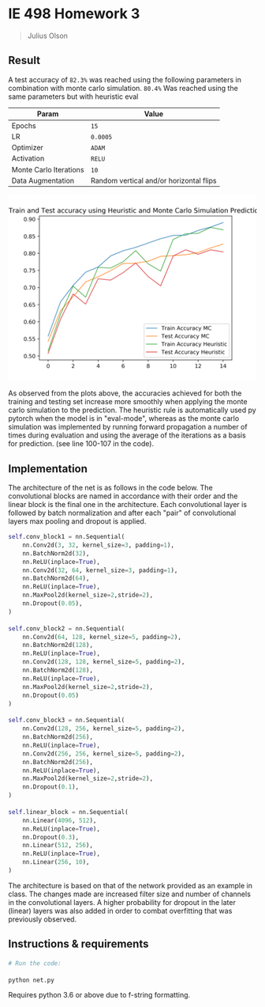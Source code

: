 # IE 498 Homework 3

> Julius Olson

## Result

A test accuracy of `82.3%` was reached using the following parameters in combination with monte carlo simulation. `80.4%` Was reached using the same parameters but with heuristic eval

Param      | Value
-----------|--------
Epochs   | `15`
LR       | `0.0005`
Optimizer | `ADAM`
Activation | `RELU`
Monte Carlo Iterations | `10`
Data Augmentation | Random vertical and/or horizontal flips

![res](dropout-res.png)

As observed from the plots above, the accuracies achieved for both the training and testing set increase more smoothly when applying the monte carlo simulation to the prediction. The heuristic rule is automatically used py pytorch when the model is in "eval-mode", whereas as the monte carlo simulation was implemented by running forward propagation a number of times during evaluation and using the average of the iterations as a basis for prediction. (see line 100-107 in the code).

## Implementation

The architecture of the net is as follows in the code below. The convolutional blocks are named in accordance with their order and the linear block is the final one in the architecture. Each convolutional layer is followed by batch normalization and after each "pair" of convolutional layers max pooling and dropout is applied.

```python
self.conv_block1 = nn.Sequential(
	nn.Conv2d(3, 32, kernel_size=3, padding=1),
	nn.BatchNorm2d(32),
	nn.ReLU(inplace=True),
	nn.Conv2d(32, 64, kernel_size=3, padding=1),
	nn.BatchNorm2d(64),
	nn.ReLU(inplace=True),
	nn.MaxPool2d(kernel_size=2,stride=2),
	nn.Dropout(0.05),
)

self.conv_block2 = nn.Sequential(
	nn.Conv2d(64, 128, kernel_size=5, padding=2),
	nn.BatchNorm2d(128),
	nn.ReLU(inplace=True),
	nn.Conv2d(128, 128, kernel_size=5, padding=2),
	nn.BatchNorm2d(128),
	nn.ReLU(inplace=True),
	nn.MaxPool2d(kernel_size=2,stride=2),
	nn.Dropout(0.05)
)

self.conv_block3 = nn.Sequential(
	nn.Conv2d(128, 256, kernel_size=5, padding=2),
	nn.BatchNorm2d(256),
	nn.ReLU(inplace=True),
	nn.Conv2d(256, 256, kernel_size=5, padding=2),
	nn.BatchNorm2d(256),
	nn.ReLU(inplace=True),
	nn.MaxPool2d(kernel_size=2,stride=2),
	nn.Dropout(0.1),
)

self.linear_block = nn.Sequential(
	nn.Linear(4096, 512),
	nn.ReLU(inplace=True),
	nn.Dropout(0.3),
	nn.Linear(512, 256),
	nn.ReLU(inplace=True),
	nn.Linear(256, 10),
)
```

The architecture is based on that of the network provided as an example in class. The changes made are increased filter size and number of channels in the convolutional layers. A higher probability for dropout in the later (linear) layers was also added in order to combat overfitting that was previously observed. 


## Instructions & requirements

```sh
# Run the code:

python net.py

``` 

Requires python 3.6 or above due to f-string formatting.